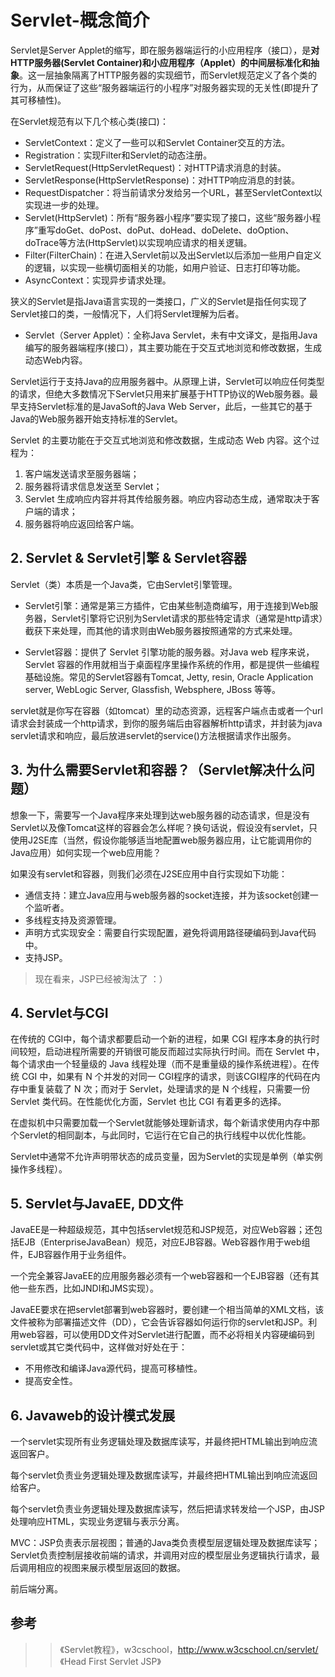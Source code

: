 ﻿# Servlet-概念简介

Servlet是Server Applet的缩写，即在服务器端运行的小应用程序（接口），是**对HTTP服务器(Servlet Container)和小应用程序（Applet）的中间层标准化和抽象**。这一层抽象隔离了HTTP服务器的实现细节，而Servlet规范定义了各个类的行为，从而保证了这些“服务器端运行的小程序”对服务器实现的无关性(即提升了其可移植性)。

在Servlet规范有以下几个核心类(接口)：

* ServletContext：定义了一些可以和Servlet Container交互的方法。
* Registration：实现Filter和Servlet的动态注册。
* ServletRequest(HttpServletRequest)：对HTTP请求消息的封装。
* ServletResponse(HttpServletResponse)：对HTTP响应消息的封装。
* RequestDispatcher：将当前请求分发给另一个URL，甚至ServletContext以实现进一步的处理。
* Servlet(HttpServlet)：所有“服务器小程序”要实现了接口，这些“服务器小程序”重写doGet、doPost、doPut、doHead、doDelete、doOption、doTrace等方法(HttpServlet)以实现响应请求的相关逻辑。
* Filter(FilterChain)：在进入Servlet前以及出Servlet以后添加一些用户自定义的逻辑，以实现一些横切面相关的功能，如用户验证、日志打印等功能。
* AsyncContext：实现异步请求处理。

狭义的Servlet是指Java语言实现的一类接口，广义的Servlet是指任何实现了Servlet接口的类，一般情况下，人们将Servlet理解为后者。

* Servlet（Server Applet）：全称Java Servlet，未有中文译文，是指用Java编写的服务器端程序(接口），其主要功能在于交互式地浏览和修改数据，生成动态Web内容。

Servlet运行于支持Java的应用服务器中。从原理上讲，Servlet可以响应任何类型的请求，但绝大多数情况下Servlet只用来扩展基于HTTP协议的Web服务器。最早支持Servlet标准的是JavaSoft的Java Web Server，此后，一些其它的基于Java的Web服务器开始支持标准的Servlet。

Servlet 的主要功能在于交互式地浏览和修改数据，生成动态 Web 内容。这个过程为：

1. 客户端发送请求至服务器端；
2. 服务器将请求信息发送至 Servlet；
3. Servlet 生成响应内容并将其传给服务器。响应内容动态生成，通常取决于客户端的请求；
4. 服务器将响应返回给客户端。

## 2. Servlet & Servlet引擎 & Servlet容器

Servlet（类）本质是一个Java类，它由Servlet引擎管理。

* Servlet引擎：通常是第三方插件，它由某些制造商编写，用于连接到Web服务器，Servlet引擎将它识别为Servlet请求的那些特定请求（通常是http请求）截获下来处理，而其他的请求则由Web服务器按照通常的方式来处理。

* Servlet容器：提供了 Servlet 引擎功能的服务器。对Java web 程序来说，Servlet 容器的作用就相当于桌面程序里操作系统的作用，都是提供一些编程基础设施。常见的Servlet容器有Tomcat, Jetty, resin, Oracle Application server, WebLogic Server, Glassfish, Websphere, JBoss 等等。

servlet就是你写在容器（如tomcat）里的动态资源，远程客户端点击或者一个url请求会封装成一个http请求，到你的服务端后由容器解析http请求，并封装为java servlet请求和响应，最后放进servlet的service()方法根据请求作出服务。

## 3.  为什么需要Servlet和容器？（Servlet解决什么问题）

想象一下，需要写一个Java程序来处理到达web服务器的动态请求，但是没有Servlet以及像Tomcat这样的容器会怎么样呢？换句话说，假设没有servlet，只使用J2SE库（当然，假设你能够适当地配置web服务器应用，让它能调用你的Java应用）如何实现一个web应用能？

如果没有servlet和容器，则我们必须在J2SE应用中自行实现如下功能：

* 通信支持：建立Java应用与web服务器的socket连接，并为该socket创建一个监听者。
* 多线程支持及资源管理。
* 声明方式实现安全：需要自行实现配置，避免将调用路径硬编码到Java代码中。
* 支持JSP。

> 现在看来，JSP已经被淘汰了 ：）

## 4. Servlet与CGI

在传统的 CGI中，每个请求都要启动一个新的进程，如果 CGI 程序本身的执行时间较短，启动进程所需要的开销很可能反而超过实际执行时间。而在 Servlet 中，每个请求由一个轻量级的 Java 线程处理（而不是重量级的操作系统进程）。在传统 CGI 中，如果有 N 个并发的对同一 CGI程序的请求，则该CGI程序的代码在内存中重复装载了 N 次；而对于 Servlet，处理请求的是 N 个线程，只需要一份 Servlet 类代码。在性能优化方面，Servlet 也比 CGI 有着更多的选择。

在虚拟机中只需要加载一个Servlet就能够处理新请求，每个新请求使用内存中那个Servlet的相同副本，与此同时，它运行在它自己的执行线程中以优化性能。

Servlet中通常不允许声明带状态的成员变量，因为Servlet的实现是单例（单实例操作多线程）。

## 5. Servlet与JavaEE, DD文件

JavaEE是一种超级规范，其中包括servlet规范和JSP规范，对应Web容器；还包括EJB（EnterpriseJavaBean）规范，对应EJB容器。Web容器作用于web组件，EJB容器作用于业务组件。

一个完全兼容JavaEE的应用服务器必须有一个web容器和一个EJB容器（还有其他一些东西，比如JNDI和JMS实现）。

JavaEE要求在把servlet部署到web容器时，要创建一个相当简单的XML文档，该文件被称为部署描述文件（DD），它会告诉容器如何运行你的servlet和JSP。利用web容器，可以使用DD文件对Servlet进行配置，而不必将相关内容硬编码到servlet或其它类代码中，这样做对好处在于：

* 不用修改和编译Java源代码，提高可移植性。
* 提高安全性。

## 6. Javaweb的设计模式发展

一个servlet实现所有业务逻辑处理及数据库读写，并最终把HTML输出到响应流返回客户。

每个servlet负责业务逻辑处理及数据库读写，并最终把HTML输出到响应流返回给客户。

每个servlet负责业务逻辑处理及数据库读写，然后把请求转发给一个JSP，由JSP处理响应HTML，实现业务逻辑与表示分离。

MVC：JSP负责表示层视图；普通的Java类负责模型层逻辑处理及数据库读写；Servlet负责控制层接收前端的请求，并调用对应的模型层业务逻辑执行请求，最后调用相应的视图来展示模型层返回的数据。

前后端分离。

## 参考

>> 《Servlet教程》，w3cschool，http://www.w3cschool.cn/servlet/
>> 《Head First Servlet JSP》
